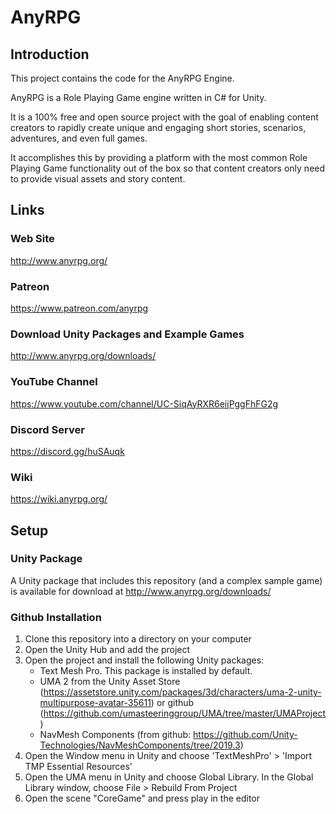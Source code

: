 # AnyRPG

## Introduction

This project contains the code for the AnyRPG Engine.

AnyRPG is a Role Playing Game engine written in C# for Unity.

It is a 100% free and open source project with the goal of enabling content creators to rapidly create unique and engaging short stories, scenarios, adventures, and even full games.

It accomplishes this by providing a platform with the most common Role Playing Game functionality out of the box so that content creators only need to provide visual assets and story content.

## Links

### Web Site

http://www.anyrpg.org/

### Patreon

https://www.patreon.com/anyrpg

### Download Unity Packages and Example Games

http://www.anyrpg.org/downloads/

### YouTube Channel

https://www.youtube.com/channel/UC-SiqAyRXR6eijPggFhFG2g

### Discord Server

https://discord.gg/huSAuqk

### Wiki

https://wiki.anyrpg.org/

## Setup

### Unity Package

A Unity package that includes this repository (and a complex sample game) is available for download at http://www.anyrpg.org/downloads/

### Github Installation

1. Clone this repository into a directory on your computer
1. Open the Unity Hub and add the project
1. Open the project and install the following Unity packages:
	* Text Mesh Pro.  This package is installed by default.
	* UMA 2 from the Unity Asset Store (https://assetstore.unity.com/packages/3d/characters/uma-2-unity-multipurpose-avatar-35611) or github (https://github.com/umasteeringgroup/UMA/tree/master/UMAProject)
	* NavMesh Components (from github: https://github.com/Unity-Technologies/NavMeshComponents/tree/2019.3)
1. Open the Window menu in Unity and choose 'TextMeshPro' > 'Import TMP Essential Resources'
1. Open the UMA menu in Unity and choose Global Library.  In the Global Library window, choose File > Rebuild From Project
1. Open the scene "CoreGame" and press play in the editor
